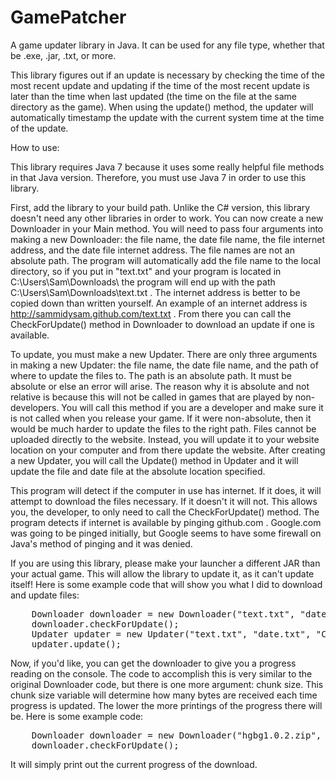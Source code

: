 GamePatcher
===========

A game updater library in Java.  It can be used for any file type, whether that be .exe, .jar, .txt, or more.

This library figures out if an update is necessary by checking the time of the most recent update and updating if the time of the most recent update is later than the time when last updated (the time on the file at the same directory as the game).  When using the update() method, the updater will automatically timestamp the update with the current system time at the time of the update.

How to use:

This library requires Java 7 because it uses some really helpful file methods in that Java version.  Therefore, you must use Java 7 in order to use this library.

First, add the library to your build path.  Unlike the C# version, this library doesn't need any other libraries in order to work.   You can now create a new Downloader in your Main method. You will need to pass four arguments into making a new Downloader: the file name, the date file name, the file internet address, and the date file internet address. The file names are not an absolute path. The program will automatically add the file name to the local directory, so if you put in "text.txt" and your program is located in C:\\Users\\Sam\\Downloads\\ the program will end up with the path C:\\Users\\Sam\\Downloads\\text.txt . The internet address is better to be copied down than written yourself. An example of an internet address is http://sammidysam.github.com/text.txt . From there you can call the CheckForUpdate() method in Downloader to download an update if one is available.

To update, you must make a new Updater. There are only three arguments in making a new Updater: the file name, the date file name, and the path of where to update the files to. The path is an absolute path. It must be absolute or else an error will arise. The reason why it is absolute and not relative is because this will not be called in games that are played by non-developers. You will call this method if you are a developer and make sure it is not called when you release your game. If it were non-absolute, then it would be much harder to update the files to the right path. Files cannot be uploaded directly to the website. Instead, you will update it to your website location on your computer and from there update the website. After creating a new Updater, you will call the Update() method in Updater and it will update the file and date file at the absolute location specified.

This program will detect if the computer in use has internet. If it does, it will attempt to download the files necessary. If it doesn't it will not. This allows you, the developer, to only need to call the CheckForUpdate() method. The program detects if internet is available by pinging github.com .  Google.com was going to be pinged initially, but Google seems to have some firewall on Java's method of pinging and it was denied.

If you are using this library, please make your launcher a different JAR than your actual game.  This will allow the library to update it, as it can't update itself!  Here is some example code that will show you what I did to download and update files:

<pre>
  	Downloader downloader = new Downloader("text.txt", "date.txt", "http://sammidysam.github.com/text.txt", "http://sammidysam.github.com/date.txt");
	downloader.checkForUpdate();
	Updater updater = new Updater("text.txt", "date.txt", "C:\\Users\\Sam\\Documents\\Website\\Sammidysam.github.com\\");
	updater.update();
</pre>

Now, if you'd like, you can get the downloader to give you a progress reading on the console.  The code to accomplish this is very similar to the original Downloader code, but there is one more argument: chunk size.  This chunk size variable will determine how many bytes are received each time progress is updated.  The lower the more printings of the progress there will be.  Here is some example code:

<pre>
	Downloader downloader = new Downloader("hgbg1.0.2.zip", "date.txt", "http://sammidysam.github.com/hgbg1.0.2.zip", "http://sammidysam.github.com/date.txt", 1000);
	downloader.checkForUpdate();
</pre>

It will simply print out the current progress of the download.
